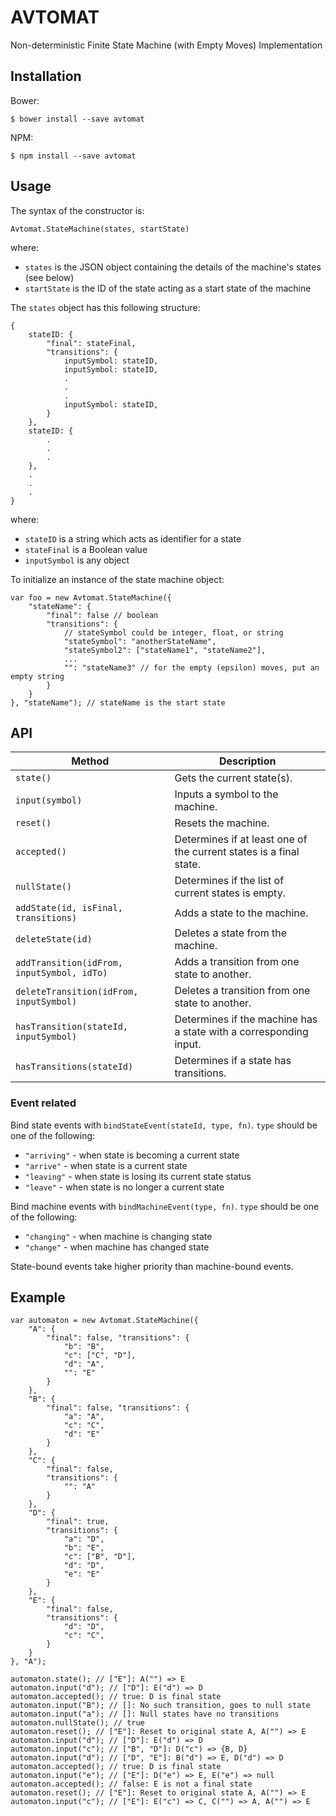 # AVTOMAT
Non-deterministic Finite State Machine (with Empty Moves) Implementation

## Installation

Bower:

	$ bower install --save avtomat

NPM:

	$ npm install --save avtomat

## Usage

The syntax of the constructor is:

    Avtomat.StateMachine(states, startState)

where:

* `states` is the JSON object containing the details of the machine's states (see below)
* `startState` is the ID of the state acting as a start state of the machine

The `states` object has this following structure:

    {
        stateID: {
            "final": stateFinal,
            "transitions": {
                inputSymbol: stateID,
                inputSymbol: stateID,
                .
                .
                .
                inputSymbol: stateID,
            }
        },
        stateID: {
            .
            .
            .
        },
        .
        .
        .
    }

where:

* `stateID` is a string which acts as identifier for a state
* `stateFinal` is a Boolean value
* `inputSymbol` is any object

To initialize an instance of the state machine object:

	var foo = new Avtomat.StateMachine({
		"stateName": {
			"final": false // boolean
			"transitions": {
				// stateSymbol could be integer, float, or string
				"stateSymbol": "anotherStateName",
				"stateSymbol2": ["stateName1", "stateName2"],
				...
				"": "stateName3" // for the empty (epsilon) moves, put an empty string
			}
		}
	}, "stateName"); // stateName is the start state

## API

| Method                                     | Description                                                        |
|--------------------------------------------|--------------------------------------------------------------------|
| `state()`                                  | Gets the current state(s).                                         |
| `input(symbol)`                            | Inputs a symbol to the machine.                                    |
| `reset()`                                  | Resets the machine.                                                |
| `accepted()`                               | Determines if at least one of the current states is a final state. |
| `nullState()`                              | Determines if the list of current states is empty.                 |
| `addState(id, isFinal, transitions)`       | Adds a state to the machine.                                       |
| `deleteState(id)`                          | Deletes a state from the machine.                                  |
| `addTransition(idFrom, inputSymbol, idTo)` | Adds a transition from one state to another.                       |
| `deleteTransition(idFrom, inputSymbol)`    | Deletes a transition from one state to another.                    |
| `hasTransition(stateId, inputSymbol)`      | Determines if the machine has a state with a corresponding input.  |
| `hasTransitions(stateId)`                  | Determines if a state has transitions.                             |

### Event related

Bind state events with `bindStateEvent(stateId, type, fn)`. `type` should be one of the following:

* `"arriving"` - when state is becoming a current state
* `"arrive"` - when state is a current state
* `"leaving"` - when state is losing its current state status
* `"leave"` - when state is no longer a current state

Bind machine events with `bindMachineEvent(type, fn)`. `type` should be one of the following:

* `"changing"` - when machine is changing state
* `"change"` - when machine has changed state

State-bound events take higher priority than machine-bound events.

## Example

	var automaton = new Avtomat.StateMachine({
		"A": {
			"final": false, "transitions": {
				"b": "B",
				"c": ["C", "D"],
				"d": "A",
				"": "E"
			}
		},
		"B": {
			"final": false, "transitions": {
				"a": "A",
				"c": "C",
				"d": "E"
			}
		},
		"C": {
			"final": false,
			"transitions": {
				"": "A"
			}
		},
		"D": {
			"final": true,
			"transitions": {
				"a": "D",
				"b": "E",
				"c": ["B", "D"],
				"d": "D",
				"e": "E"
			}
		},
		"E": {
			"final": false,
			"transitions": {
				"d": "D",
				"c": "C",
			}
		}
	}, "A");

	automaton.state(); // ["E"]: A("") => E
	automaton.input("d"); // ["D"]: E("d") => D
	automaton.accepted(); // true: D is final state
	automaton.input("B"); // []: No such transition, goes to null state
	automaton.input("a"); // []: Null states have no transitions
	automaton.nullState(); // true
	automaton.reset(); // ["E"]: Reset to original state A, A("") => E
	automaton.input("d"); // ["D"]: E("d") => D
	automaton.input("c"); // ["B", "D"]: D("c") => {B, D}
	automaton.input("d"); // ["D", "E"]: B("d") => E, D("d") => D
	automaton.accepted(); // true: D is final state
	automaton.input("e"); // ["E"]: D("e") => E, E("e") => null
	automaton.accepted(); // false: E is not a final state
	automaton.reset(); // ["E"]: Reset to original state A, A("") => E
	automaton.input("c"); // ["E"]: E("c") => C, C("") => A, A("") => E
